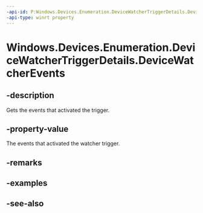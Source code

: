```yaml
---
-api-id: P:Windows.Devices.Enumeration.DeviceWatcherTriggerDetails.DeviceWatcherEvents
-api-type: winrt property
---
```


<!-- Property syntax
public Windows.Foundation.Collections.IVectorView<Windows.Devices.Enumeration.DeviceWatcherEvent> DeviceWatcherEvents { get; }
-->

# Windows.Devices.Enumeration.DeviceWatcherTriggerDetails.DeviceWatcherEvents

## -description
Gets the events that activated the trigger.

## -property-value
The events that activated the watcher trigger.

## -remarks

## -examples

## -see-also
